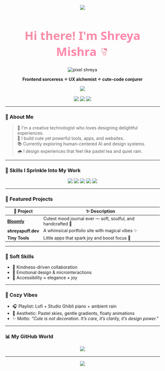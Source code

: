 <!-- README.md -->

<p align="center">
  <img src="https://capsule-render.vercel.app/api?type=soft&color=ffb6c1&text=Shreya%20Mishra&height=150&fontSize=40&fontColor=ffffff&animation=twinkling" />
</p>

<h1 align="center" style="font-family:'Comic Neue','Quicksand','Segoe UI',sans-serif; font-weight:700; font-size:2.4rem; color:#f78da7;">
  Hi there! I'm <span style="color:#ff88aa;">Shreya Mishra</span> <img src="https://raw.githubusercontent.com/shreyapuff/shreyapuff/main/wave.gif" width="30" />
</h1>

<p align="center">
  <img src="https://raw.githubusercontent.com/shreyapuff/shreyapuff/main/assets/pixel-shreya.gif" height="140px" alt="pixel shreya" />
</p>

<p align="center"><strong>Frontend sorceress ✧ UX alchemist ✧ cute-code conjurer</strong></p>

<p align="center">
  <img src="https://readme-typing-svg.demolab.com?font=Quicksand&weight=500&size=22&pause=1000&color=F78DA7&center=true&vCenter=true&width=440&lines=Crafting+gentle+UX+with+heart+🌷;Designing+tiny+joys+in+code+🌼;Learning+forever+%E2%9C%A8;Cute+is+a+superpower+💖" />
</p>

<p align="center">
  <img src="https://img.shields.io/badge/Made%20with-%F0%9F%92%96%20and%20HTML%20%26%20CSS-ffc9dc?style=for-the-badge" />
  <img src="https://img.shields.io/badge/Vibes-Cozy%20%26%20Whimsical-ffb6c1?style=for-the-badge" />
  <img src="https://img.shields.io/badge/Design%20Superpower-Cute%20UX-ffaad4?style=for-the-badge" />
</p>

---

### 🌸 About Me

> 🌈 I'm a creative technologist who loves designing delightful experiences.  
> 🧁 I build cute yet powerful tools, apps, and websites.  
> 📚 Currently exploring human-centered AI and design systems.  
> 🌧️ I design experiences that feel like pastel tea and quiet rain.  

---

### 🧩 Skills I Sprinkle Into My Work

<p align="center">
  <img src="https://img.shields.io/badge/-HTML5-F7CFE6?style=for-the-badge&logo=html5&logoColor=white" />
  <img src="https://img.shields.io/badge/-CSS3-D9BFFF?style=for-the-badge&logo=css3&logoColor=white" />
  <img src="https://img.shields.io/badge/-JavaScript-FFE7BC?style=for-the-badge&logo=javascript&logoColor=black" />
  <img src="https://img.shields.io/badge/-Figma-CAF0F8?style=for-the-badge&logo=figma&logoColor=black" />
  <img src="https://img.shields.io/badge/-Python-EDE9FE?style=for-the-badge&logo=python&logoColor=black" />
</p>

---

### 💫 Featured Projects

| 💖 Project | ✨ Description |
|-----------|----------------|
| [**Bloomly**](https://github.com/shreyapuff/bloomly) | Cutest mood journal ever — soft, soulful, and handcrafted 🍃 |
| **shreyapuff.dev** | A whimsical portfolio site with magical vibes ✨ |
| **Tiny Tools** | Little apps that spark joy and boost focus 🧃 |

---

### 🎀 Soft Skills

- 💖 Kindness-driven collaboration  
- 🧁 Emotional design & microinteractions  
- 🦋 Accessibility × elegance × joy

---

### 🍵 Cozy Vibes

- 🎧 Playlist: Lofi + Studio Ghibli piano + ambient rain  
- 🌸 Aesthetic: Pastel skies, gentle gradients, floaty animations  
- ✨ Motto: *“Cute is not decoration. It’s care, it’s clarity, it’s design power.”*

---

### 📊 My GitHub World

<p align="center">
  <img src="https://github-readme-stats.vercel.app/api?username=shreyapuff&show_icons=true&theme=rose_pine&hide_border=true&icon_color=ffc0cb&title_color=f78da7&text_color=7f5f8f" />
</p>

---

<p align="center">
  <img src="https://capsule-render.vercel.app/api?type=waving&color=ffc9dc&height=100&section=footer"/>
</p>


